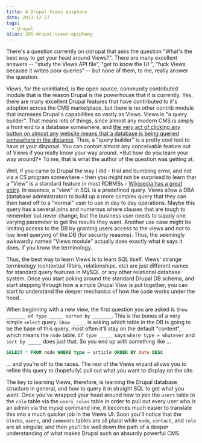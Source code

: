 ```yaml
---
title: A Drupal Views epiphany
date: 2013-12-27
tags: 
  - drupal
alias: 205-drupal-views-epiphany
---
```

There's a question currently on r/drupal that asks the question "What's the best way to get your head around Views?". There are many excellent answers -- "study the Views API file", "get to know the UI ", "fuck Views because it writes poor queries" -- but none of them, to me, really answer the question.

Views, for the uninitiated, is the open source, community contributed module that is the reason Drupal is the powerhouse that it is currently. Yes, there are many excellent Drupal features that have contributed to it's adoption across the CMS marketplace, but there is no other contrib module that increases Drupal's capabilities so vastly as Views. Views is "a query builder". That means lots of things, since almost any modern CMS is simply a front end to a database somewhere, and [the very act of clicking any button on almost any website means that a database is being queried somewhere in the distance](/2009/04/chapter2-databases). Thus, a "query builder" is a pretty cool tool to have at your disposal. You can contort almost any conceivable feature out of Views if you really know your way around. \*But how do you learn your way around?\* To me, that is what the author of the question was getting at.

Well, if you came to Drupal the way I did - trial and bumbling error, and not via a CS program somewhere - then you might not be surprised to learn that a "View" is a standard feature in most RDBMSs - [Wikipedia has a great entry](https://en.wikipedia.org/wiki/View_(SQL)). In essence, a "view" in SQL is a predefined query. Views allow a DBA (database administrator) to build up a more complex query that they can then hand off to a "normal" user to use in day to day operations. Maybe this query has a several joins and numerous where clauses that are tough to remember but never change, but the business user needs to supply one varying parameter to get the results they want. Another use case might be limiting access to the DB by granting users access to the views and not to low level querying of the DB (for security reasons). Thus, the seemingly awkwardly named "Views module" actually does exactly what it says it does, if you know the terminology.

Thus, the best way to learn Views is to learn SQL itself. Views' strange terminology (contextual filters, relationships, etc) are just different names for standard query features in MySQL or any other relational database system. Once you start poking around the standard Drupal DB schema, and start stepping through how a simple Drupal View is put together, you can start to understand the deeper mechanics of how the code works under the hood. 

When beginning with a new view, the first question you are asked is `Show _______ of type _____ sorted by _______`. This is the bones of a very simple `select` query. `Show _____` is asking which table in the DB is going to be the base of this query, most often it'll stay on the default "content", which means the `node` table. `Of type _____` says `where type = whatever` and `sort by _____` does just that. So you end up with something like ...

~~~sql
SELECT * FROM node WHERE type = article ORDER BY date DESC
~~~

... and you're off to the races. The rest of the Views wizard allows you to refine this query to (hopefully) pull out what you want to display on the site.

The key to learning Views, therefore, is learning the Drupal database structure in general, and how to query it in straight SQL to get what you want. Once you've wrapped your head around how to join the `users` table to the `role` table via the `users_roles` table in order to pull out every user who is an admin via the mysql command line, it becomes much easier to translate this into a much quicker job in the Views UI. Soon you'll notice that the `blocks`, `users`, and `comments` tables are all plural while `node`, `contact`, and `role` are all singular, and then you'll be well down the path of a deeper understanding of what makes Drupal such an absurdly powerful CMS.